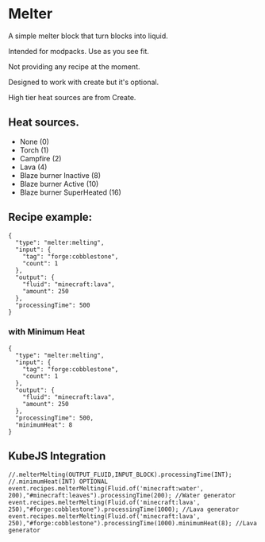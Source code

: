 # Melter

A simple melter block that turn blocks into liquid.

Intended for modpacks. Use as you see fit.

Not providing any recipe at the moment.

Designed to work with create but it's optional.

High tier heat sources are from Create.

## Heat sources.
- None (0)
- Torch (1)
- Campfire (2)
- Lava (4)
- Blaze burner Inactive (8)
- Blaze burner Active (10)
- Blaze burner SuperHeated (16)

## Recipe example:
```
{
  "type": "melter:melting",
  "input": {
    "tag": "forge:cobblestone",
    "count": 1
  },
  "output": {
    "fluid": "minecraft:lava",
    "amount": 250
  },
  "processingTime": 500
}
```

### with Minimum Heat
```
{
  "type": "melter:melting",
  "input": {
    "tag": "forge:cobblestone",
    "count": 1
  },
  "output": {
    "fluid": "minecraft:lava",
    "amount": 250
  },
  "processingTime": 500,
  "minimumHeat": 8
}
```

## KubeJS Integration
```
//.melterMelting(OUTPUT_FLUID,INPUT_BLOCK).processingTime(INT);
//.minimumHeat(INT) OPTIONAL
event.recipes.melterMelting(Fluid.of('minecraft:water', 200),"#minecraft:leaves").processingTime(200); //Water generator
event.recipes.melterMelting(Fluid.of('minecraft:lava', 250),"#forge:cobblestone").processingTime(1000); //Lava generator
event.recipes.melterMelting(Fluid.of('minecraft:lava', 250),"#forge:cobblestone").processingTime(1000).minimumHeat(8); //Lava generator
```

